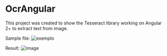 # OcrAngular

This project was created to show the Tesseract library working on Angular 2+ to extract text from image.

Sample file:
![exemplo](https://github.com/KJolondek/ocrAngular/assets/25364746/426e24ee-6e34-417d-94be-83c548b6a3d7)

Result:
![image](https://github.com/KJolondek/ocrAngular/assets/25364746/d1a1bf38-ddcf-452e-b20b-9bed385eb263)
